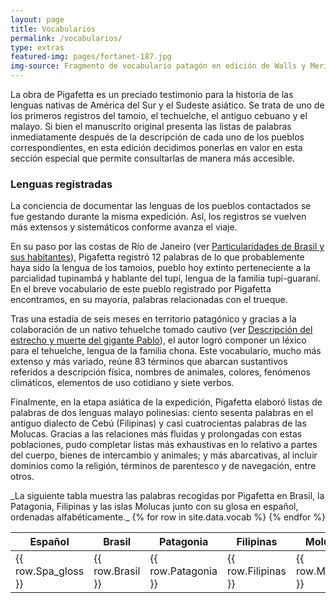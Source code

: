 ```yaml
---
layout: page
title: Vocabularios
permalink: /vocabularios/
type: extras
featured-img: pages/fortanet-187.jpg
img-source: Fragmento de vocabulario patagón en edición de Walls y Merino (cortesía de Benson Latin American Collection, LLILAS Benson Latin American Studies and Collections, The University of Texas at Austin)
---
```


La obra de Pigafetta es un preciado testimonio para la historia de las lenguas nativas de América del Sur y el Sudeste asiático. Se trata de uno de los primeros registros del tamoio, el techuelche, el antiguo cebuano y el malayo. Si bien el manuscrito original presenta las listas de palabras inmediatamente después de la descripción de cada uno de los pueblos correspondientes, en esta edición decidimos ponerlas en valor en esta sección especial que permite consultarlas de manera más accesible.

### Lenguas registradas

La conciencia de documentar las lenguas de los pueblos contactados se fue gestando durante la misma expedición. Así, los registros se vuelven más extensos y sistemáticos conforme avanza el viaje.

En su paso por las costas de Río de Janeiro (ver [Particularidades de Brasil y sus habitantes](https://nidiah.github.io/Primer-viaje-alrededor-del-mundo/relacion/pg_0006.html)), Pigafetta registró 12 palabras de lo que probablemente haya sido la lengua de los tamoios, pueblo hoy extinto perteneciente a la parcialidad tupinambá y hablante del tupí, lengua de la familia tupí-guaraní. En el breve vocabulario de este pueblo registrado por Pigafetta encontramos, en su mayoría, palabras relacionadas con el trueque.

Tras una estadía de seis meses en territorio patagónico y gracias a la colaboración de un nativo tehuelche tomado cautivo (ver [Descripción del estrecho y muerte del gigante Pablo]({{site.baseurl}}/relacion/pg_0018.html)), el autor logró componer un léxico para el tehuelche, lengua de la familia chona. Este vocabulario, mucho más extenso y más variado, reúne 83 términos que abarcan sustantivos referidos a descripción física, nombres de animales, colores, fenómenos climáticos, elementos de uso cotidiano y siete verbos.

Finalmente, en la etapa asiática de la expedición, Pigafetta elaboró listas de palabras de dos lenguas malayo polinesias: ciento sesenta palabras en el antiguo dialecto de Cebú (Filipinas) y casi cuatrocientas palabras de las Molucas. Gracias a las relaciones más fluidas y prolongadas con estas poblaciones, pudo completar listas más exhaustivas en lo relativo a partes del cuerpo, bienes de intercambio y animales; y más abarcativas, al incluir dominios como la religión, términos de parentesco y de navegación, entre otros.

<div class="py-2"></div>
_La siguiente tabla muestra las palabras recogidas por Pigafetta en Brasil, la Patagonia, Filipinas y las islas Molucas junto con su glosa en español, ordenadas alfabéticamente._


  <table id="table_id" class="display table">
    <thead>
      <tr><th class="th-sm">Español</th><th class="th-sm">Brasil</th><th>Patagonia</th><th>Filipinas</th><th>Molucas</th></tr>
    </thead>
    <tbody>
    {% for row in site.data.vocab %}
        <tr><td>{{ row.Spa_gloss }}</td><td class="italic">{{ row.Brasil }}</td><td class="italic">{{ row.Patagonia }}</td><td class="italic">{{ row.Filipinas }}</td><td class="italic">{{ row.Molucas }}</td></tr>
      {% endfor %}
    </tbody>
  </table> 	



<script type="text/javascript">
$(document).ready( function () {
    $('#table_id').DataTable();
} );
</script>
